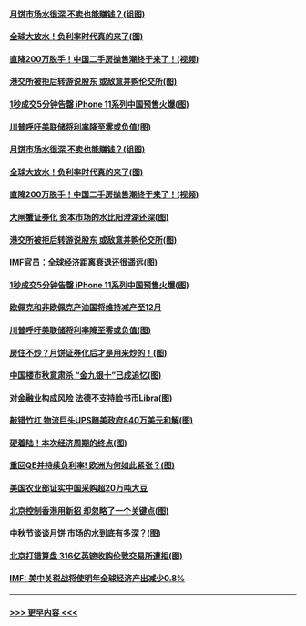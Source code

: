 #### [月饼市场水很深 不卖也能赚钱？(组图)](../pages/p5/907365.md?t=09150200) 
#### [全球大放水！负利率时代真的来了(图)](../pages/p5/907372.md?t=09150200) 
#### [直降200万脱手！中国二手房抛售潮终于来了！(视频)](../pages/p5/907361.md?t=09150200) 
#### [港交所被拒后转游说股东 或敌意并购伦交所(图)](../pages/p5/907380.md?t=09150200) 
#### [1秒成交5分钟告罄 iPhone 11系列中国预售火爆(图)](../pages/p5/907373.md?t=09150200) 
#### [川普呼吁美联储将利率降至零或负值(图)](../pages/p5/907303.md?t=09150200) 
#### [月饼市场水很深 不卖也能赚钱？(组图)](../pages/p5/907365.md?t=09150200) 
#### [全球大放水！负利率时代真的来了(图)](../pages/p5/907372.md?t=09150200) 
#### [直降200万脱手！中国二手房抛售潮终于来了！(视频)](../pages/p5/907361.md?t=09150200) 
#### [大闸蟹证券化 资本市场的水比阳澄湖还深(图)](../pages/p5/907370.md?t=09150200) 
#### [港交所被拒后转游说股东 或敌意并购伦交所(图)](../pages/p5/907380.md?t=09150200) 
#### [IMF官员：全球经济距离衰退还很遥远(图)](../pages/p5/907377.md?t=09150200) 
#### [1秒成交5分钟告罄 iPhone 11系列中国预售火爆(图)](../pages/p5/907373.md?t=09150200) 
#### [欧佩克和非欧佩克产油国将维持减产至12月](../pages/p5/907339.md?t=09150200) 
#### [川普呼吁美联储将利率降至零或负值(图)](../pages/p5/907303.md?t=09150200) 
#### [房住不炒？月饼证券化后才是用来炒的！(图)](../pages/p5/907337.md?t=09150200) 
#### [中国楼市秋意肃杀 “金九银十”已成追忆(图)](../pages/p5/907275.md?t=09150200) 
#### [对金融业构成风险 法德不支持脸书币Libra(图)](../pages/p5/907312.md?t=09150200) 
#### [敲错竹杠 物流巨头UPS赔美政府840万美元和解(图)](../pages/p5/907308.md?t=09150200) 
#### [硬着陆！本次经济周期的终点(图)](../pages/p5/907268.md?t=09150200) 
#### [重回QE并持续负利率! 欧洲为何如此紧张？(图)](../pages/p5/907269.md?t=09150200) 
#### [美国农业部证实中国采购超20万吨大豆](../pages/p5/907287.md?t=09150200) 
#### [北京控制香港用新招 却忽略了一个关键点(图)](../pages/p5/907256.md?t=09150200) 
#### [中秋节谈谈月饼 市场的水到底有多深？(图)](../pages/p5/907241.md?t=09150200) 
#### [北京打错算盘 316亿英镑收购伦敦交易所遭拒(图)](../pages/p5/907236.md?t=09150200) 
#### [IMF: 美中关税战将使明年全球经济产出减少0.8%](../pages/p5/907233.md?t=09150200) 

----
#### [ >>> 更早内容 <<< ](../indexes/p5-earlier.md)
